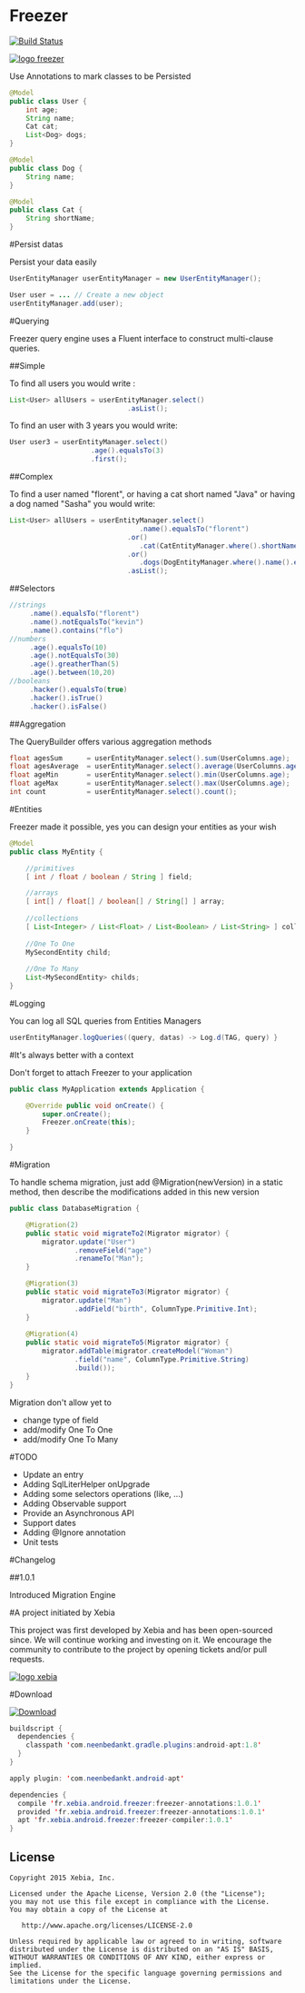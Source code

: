 # Freezer

[![Build Status](https://travis-ci.org/florent37/Freezer.svg?branch=master)](https://travis-ci.org/florent37/Freezer)

[![logo freezer](https://raw.githubusercontent.com/florent37/Freezer/master/freezer-logo.png)](https://github.com/florent37/Freezer)

Use Annotations to mark classes to be Persisted

```java
@Model
public class User {
    int age;
    String name;
    Cat cat;
    List<Dog> dogs;
}
```

```java
@Model
public class Dog {
    String name;
}
```

```java
@Model
public class Cat {
    String shortName;
}
```

#Persist datas

Persist your data easily

```java
UserEntityManager userEntityManager = new UserEntityManager();

User user = ... // Create a new object
userEntityManager.add(user);
```

#Querying

Freezer query engine uses a Fluent interface to construct multi-clause queries.

##Simple

To find all users you would write :
```java  
List<User> allUsers = userEntityManager.select()
                             .asList();
```
                                                  
To find an user with 3 years you would write:             
```java                              
User user3 = userEntityManager.select()
                    .age().equalsTo(3)
                    .first();
```

##Complex

To find a user named "florent", or having a cat short named "Java" or having a dog named "Sasha" you would write:             
```java  
List<User> allUsers = userEntityManager.select()
                                .name().equalsTo("florent")
                             .or()
                                .cat(CatEntityManager.where().shortName().equalsTo("Java"))
                             .or()
                                .dogs(DogEntityManager.where().name().equalsTo("Sasha"))
                             .asList();
```

##Selectors

```java
//strings
     .name().equalsTo("florent")
     .name().notEqualsTo("kevin")
     .name().contains("flo")
//numbers
     .age().equalsTo(10)
     .age().notEqualsTo(30)
     .age().greatherThan(5)
     .age().between(10,20)
//booleans
     .hacker().equalsTo(true)
     .hacker().isTrue()
     .hacker().isFalse()
```

##Aggregation

The QueryBuilder offers various aggregation methods

```java
float agesSum      = userEntityManager.select().sum(UserColumns.age);
float agesAverage  = userEntityManager.select().average(UserColumns.age);
float ageMin       = userEntityManager.select().min(UserColumns.age);
float ageMax       = userEntityManager.select().max(UserColumns.age);
int count          = userEntityManager.select().count();
```

#Entities

Freezer made it possible, yes you can design your entities as your wish

```java
@Model
public class MyEntity {

    //primitives
    [ int / float / boolean / String ] field;

    //arrays
    [ int[] / float[] / boolean[] / String[] ] array; 
    
    //collections
    [ List<Integer> / List<Float> / List<Boolean> / List<String> ] collection;
    
    //One To One
    MySecondEntity child;
    
    //One To Many
    List<MySecondEntity> childs;
}
```

#Logging

You can log all SQL queries from Entities Managers

```java
userEntityManager.logQueries((query, datas) -> Log.d(TAG, query) }
```

#It's always better with a context

Don't forget to attach Freezer to your application

```java
public class MyApplication extends Application {

    @Override public void onCreate() {
        super.onCreate();
        Freezer.onCreate(this);
    }

}
```

#Migration

To handle schema migration, just add @Migration(newVersion) in a static method,
then describe the modifications added in this new version

```java
public class DatabaseMigration {

    @Migration(2)
    public static void migrateTo2(Migrator migrator) {
        migrator.update("User")
                .removeField("age")
                .renameTo("Man");
    }

    @Migration(3)
    public static void migrateTo3(Migrator migrator) {
        migrator.update("Man")
                .addField("birth", ColumnType.Primitive.Int);
    }
    
    @Migration(4)
    public static void migrateTo5(Migrator migrator) {
        migrator.addTable(migrator.createModel("Woman")
                .field("name", ColumnType.Primitive.String)
                .build());
    }
}
```

Migration don't allow yet to
- change type of field
- add/modify One To One
- add/modify One To Many
 
#TODO

- Update an entry
- Adding SqlLiterHelper onUpgrade
- Adding some selectors operations (like, ...)
- Adding Observable support
- Provide an Asynchronous API
- Support dates
- Adding @Ignore annotation
- Unit tests

#Changelog

##1.0.1

Introduced Migration Engine

#A project initiated by Xebia

This project was first developed by Xebia and has been open-sourced since. We will continue working and investing on it.
We encourage the community to contribute to the project by opening tickets and/or pull requests.

[![logo xebia](https://raw.githubusercontent.com/florent37/Freezer/master/logo_xebia.jpg)](http://www.xebia.fr/)

#Download

[ ![Download](https://api.bintray.com/packages/florent37/maven/freezer-compiler/images/download.svg) ](https://bintray.com/florent37/maven/freezer-compiler/_latestVersion)
```java
buildscript {
  dependencies {
    classpath 'com.neenbedankt.gradle.plugins:android-apt:1.8'
  }
}

apply plugin: 'com.neenbedankt.android-apt'

dependencies {
  compile 'fr.xebia.android.freezer:freezer-annotations:1.0.1'
  provided 'fr.xebia.android.freezer:freezer-annotations:1.0.1'
  apt 'fr.xebia.android.freezer:freezer-compiler:1.0.1'
}
```

License
--------

    Copyright 2015 Xebia, Inc.

    Licensed under the Apache License, Version 2.0 (the "License");
    you may not use this file except in compliance with the License.
    You may obtain a copy of the License at

       http://www.apache.org/licenses/LICENSE-2.0

    Unless required by applicable law or agreed to in writing, software
    distributed under the License is distributed on an "AS IS" BASIS,
    WITHOUT WARRANTIES OR CONDITIONS OF ANY KIND, either express or implied.
    See the License for the specific language governing permissions and
    limitations under the License.

